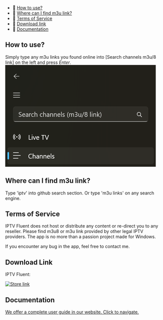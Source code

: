 - 🚀 [How to use?](#how-to-use)
- 🚀 [Where can I find m3u link?](#where-can-i-find-m3u-link)
- 🚀 [Terms of Service](#terms-of-service)
- 🚀 [Download link](#download-link)
- 🚀 [Documentation](#documentation)

## How to use?

Simply type any m3u links you found online into [Search channels m3u/8 link] on the left and press _Enter_.
![VLC Network Panel](https://github.com/JimmyRespawn/IPTV-Fluent/blob/main/SearchSectionIPTVFluent.png?raw=true)

## Where can I find m3u link?

Type 'iptv' into github search section.
Or type 'm3u links' on any search engine.

## Terms of Service
IPTV Fluent does not host or distribute any content or re-direct you to any reseller. Please find m3u8 or m3u link provided by other legal IPTV providers.
The app is no more than a passion project made for Windows.

If you encounter any bug in the app, feel free to contact me.

## Download Link
IPTV Fluent:  
<p align="left">
  <a href="https://www.microsoft.com/store/productId/9PKMDLWBC8ZJ?ocid=pdpshare" target="_blank">
    <img src="https://github.com/jenius-apps/ambie/raw/main/images/storeBadge.png" width="200" alt="Store link" />
  </a>
</p>

## Documentation
[We offer a complete user guide in our website. Click to navigate.](https://app.linjimi.com/docs/iptv/)
